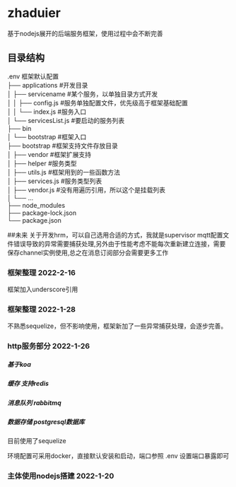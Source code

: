 <!--
 * @Author: hongfu
 * @Date: 2022-01-26 13:48:46
 * @LastEditors: hongfu
 * @LastEditTime: 2022-02-16 12:14:53
 * @Description: readme file
-->
# zhaduier
基于nodejs展开的后端服务框架，使用过程中会不断完善

## 目录结构
.env 框架默认配置  
├── applications #开发目录  
│   ├── servicename #某个服务，以单独目录方式开发  
│   │   ├── config.js #服务单独配置文件，优先级高于框架基础配置   
│   │   └── index.js #服务入口  
│   └── servicesList.js #要启动的服务列表  
├── bin  
│   └── bootstrap #框架入口  
├── bootstrap #框架支持文件存放目录  
│   ├── vendor #框架扩展支持  
│   ├── helper #服务类型  
│   ├── utils.js #框架用到的一些函数方法  
│   ├── services.js #服务类型列表  
│   ├── vendor.js #没有用遍历引用，所以这个是挂载列表  
│   └── ...  
├── node_modules  
├── package-lock.json  
└── package.json  

##未来
关于开发hrm，可以自己选用合适的方式，我就是supervisor
mqtt配置文件错误导致的异常需要捕获处理,另外由于性能考虑不能每次重新建立连接，需要保存channel实例使用,总之在消息订阅部分会需要更多工作

### 框架整理 2022-2-16
框架加入underscore引用
### 框架整理 2022-1-28
不熟悉sequelize，但不影响使用，框架新加了一些异常捕获处理，会逐步完善。

### http服务部分 2022-1-26
##### 基于koa
##### 缓存  支持redis
##### 消息队列  rabbitmq
##### 数据存储 postgresql数据库
目前使用了sequelize

环境配置可采用docker，直接默认安装和启动，端口参照 .env 设置端口暴露即可

### 主体使用nodejs搭建 2022-1-20
